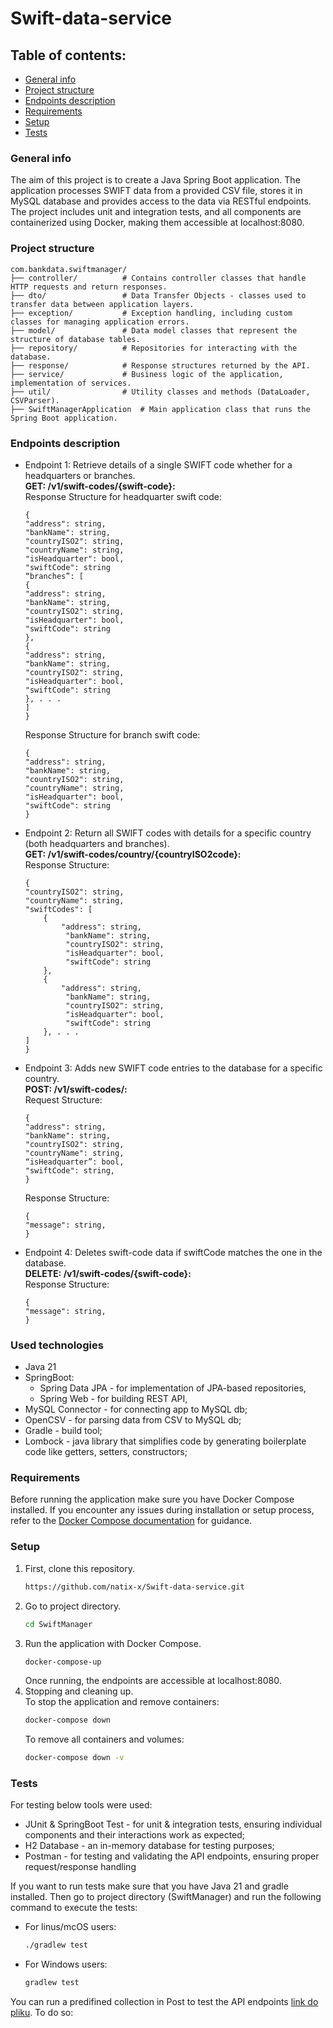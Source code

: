 # Swift-data-service
## Table of contents:
* [General info](#general-info)
* [Project structure](#project-structure)
* [Endpoints description](#endpoints-description)
* [Requirements](#requirements)
* [Setup](#setup)
* [Tests](#tests)
### General info
The aim of this project is to create a Java Spring Boot application. The application processes SWIFT data from a provided CSV file, stores it in MySQL database and provides access to the data via RESTful endpoints. The project includes unit and integration tests, and all components are containerized using Docker, making them accessible at localhost:8080.
### Project structure

    com.bankdata.swiftmanager/
    ├── controller/          # Contains controller classes that handle HTTP requests and return responses.
    ├── dto/                 # Data Transfer Objects - classes used to transfer data between application layers.
    ├── exception/           # Exception handling, including custom classes for managing application errors.
    ├── model/               # Data model classes that represent the structure of database tables.
    ├── repository/          # Repositories for interacting with the database.
    ├── response/            # Response structures returned by the API.
    ├── service/             # Business logic of the application, implementation of services.
    ├── util/                # Utility classes and methods (DataLoader, CSVParser).
    ├── SwiftManagerApplication  # Main application class that runs the Spring Boot application.

### Endpoints description
* Endpoint 1: Retrieve details of a single SWIFT code whether for a headquarters or branches.\
    **GET: /v1/swift-codes/{swift-code}:**\
    Response Structure for headquarter swift code:
    ```
    {
    "address": string,
    "bankName": string,
    "countryISO2": string,
    "countryName": string,
    "isHeadquarter": bool,
    "swiftCode": string
    “branches”: [
    {
    "address": string,
    "bankName": string,
    "countryISO2": string,
    "isHeadquarter": bool,
    "swiftCode": string
    },
    {
    "address": string,
    "bankName": string,
    "countryISO2": string,
    "isHeadquarter": bool,
    "swiftCode": string
    }, . . .
    ]
    }
    ```

    Response Structure for branch swift code: 
    ```
    {
    "address": string,
    "bankName": string,
    "countryISO2": string,
    "countryName": string,
    "isHeadquarter": bool,
    "swiftCode": string
    }
    ```
* Endpoint 2: Return all SWIFT codes with details for a specific country (both headquarters and branches).\
**GET:  /v1/swift-codes/country/{countryISO2code}:**\
Response Structure:
    ```
    {
    "countryISO2": string,
    "countryName": string,
    "swiftCodes": [
        {
            "address": string,
    		 "bankName": string,
    		 "countryISO2": string,
    		 "isHeadquarter": bool,
    		 "swiftCode": string
        },
        {
            "address": string,
    		 "bankName": string,
    		 "countryISO2": string,
    		 "isHeadquarter": bool,
    		 "swiftCode": string
        }, . . .
    ]
    }
    ```
* Endpoint 3: Adds new SWIFT code entries to the database for a specific country.\
**POST:  /v1/swift-codes/:**\
Request Structure:

    ```
    {
    "address": string,
    "bankName": string,
    "countryISO2": string,
    "countryName": string,
    “isHeadquarter”: bool,
    "swiftCode": string,
    }
    ```
    Response Structure:
    ```
    {
    "message": string,
    }
    ```
* Endpoint 4: Deletes swift-code data if swiftCode matches the one in the database.\
**DELETE:  /v1/swift-codes/{swift-code}:**\
Response Structure:
    ```
    {
    "message": string,
    }
    ```
### Used technologies
- Java 21
- SpringBoot:
  - Spring Data JPA - for implementation of JPA-based repositories,
  - Spring Web - for building REST API,
- MySQL Connector - for connecting app to MySQL db;
- OpenCSV - for parsing data from CSV to MySQL db;
- Gradle - build tool;
- Lombock - java library that simplifies code by generating boilerplate code like getters, setters, constructors;
### Requirements
Before running the application make sure you have Docker Compose installed. If you encounter any issues during installation or setup process, refer to the [Docker Compose documentation](#https://docs.docker.com/compose/install/) for guidance.
### Setup
1. First, clone this repository.
   ```sh
   https://github.com/natix-x/Swift-data-service.git
   ```
2. Go to project directory.
   ```sh
   cd SwiftManager
   ```
3. Run the application with Docker Compose.
    ```sh
   docker-compose-up
   ```
    Once running, the endpoints are accessible at localhost:8080.
4. Stopping and cleaning up.\
    To stop the application and remove containers:
    ```sh
   docker-compose down 
   ```
   To remove all containers and volumes:
    ```sh
   docker-compose down -v
   ```
### Tests
For testing below tools were used:
- JUnit & SpringBoot Test - for unit & integration tests, ensuring individual components and their interactions work as expected;
- H2 Database - an in-memory database for testing purposes;
- Postman - for testing and validating the API endpoints, ensuring proper request/response handling

If you want to run tests make sure that you have Java 21 and gradle installed. Then go to project directory (SwiftManager) and run the following command to execute the tests:
- For linus/mcOS users:
    ```sh
   ./gradlew test
   ```
- For Windows users:
    ```sh
   gradlew test
   ```
You can run a predifined collection in Post to test the API endpoints [link do pliku](). To do so:
